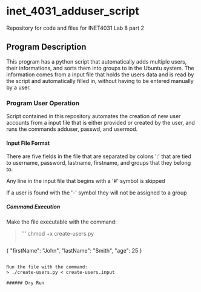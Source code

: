 # inet_4031_adduser_script
Repository for code and files for INET4031 Lab 8 part 2
## Program Description
This program has a python script that automatically adds multiple users, their informations, and sorts them into groups to in the Ubuntu system. The information comes from a input file that holds the users data and is read by the script and automatically filled in, without having to be entered manually by a user.

### Program User Operation
Script contained in this repository automates the creation of new user accounts from a input file that is either provided or created by the user, and runs the commands adduser, passwd, and usermod.

#### Input File Format
There are five fields in the file that are separated by colons ':' that are tied to username, password, lastname, firstname, and groups that they belong to.

Any line in the input file that begins with a '#' symbol is skipped

If a user is found with the '-' symbol they will not be assigned to a group

##### Command Execution
Make the file executable with the command:

> ''' chmod +x create-users.py
> ```
{
  "firstName": "John",
  "lastName": "Smith",
  "age": 25
}
```

Run the file with the command:
> ./create-users.py < create-users.input

###### Dry Run

